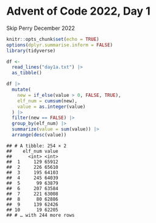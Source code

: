 Advent of Code 2022, Day 1
================
Skip Perry
December 2022

``` r
knitr::opts_chunk$set(echo = TRUE)
options(dplyr.summarise.inform = FALSE)
library(tidyverse)
```

``` r
df <- 
  read_lines("day1a.txt") |> 
  as_tibble()

df |> 
  mutate(
    new = if_else(value > 0, FALSE, TRUE),
    elf_num = cumsum(new),
    value = as.integer(value)
  ) |> 
  filter(new == FALSE) |> 
  group_by(elf_num) |> 
  summarize(value = sum(value)) |> 
  arrange(desc(value))
```

    ## # A tibble: 254 × 2
    ##    elf_num value
    ##      <int> <int>
    ##  1     129 65912
    ##  2     226 65610
    ##  3     195 64103
    ##  4     245 64039
    ##  5      99 63879
    ##  6     207 63584
    ##  7     221 63008
    ##  8      80 62886
    ##  9     139 62426
    ## 10      19 62205
    ## # … with 244 more rows
